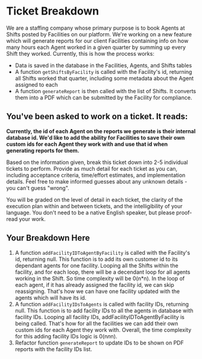 # Ticket Breakdown

We are a staffing company whose primary purpose is to book Agents at Shifts posted by Facilities on our platform. We're working on a new feature which will generate reports for our client Facilities containing info on how many hours each Agent worked in a given quarter by summing up every Shift they worked. Currently, this is how the process works:

- Data is saved in the database in the Facilities, Agents, and Shifts tables
- A function `getShiftsByFacility` is called with the Facility's id, returning all Shifts worked that quarter, including some metadata about the Agent assigned to each
- A function `generateReport` is then called with the list of Shifts. It converts them into a PDF which can be submitted by the Facility for compliance.

## You've been asked to work on a ticket. It reads:

**Currently, the id of each Agent on the reports we generate is their internal database id. We'd like to add the ability for Facilities to save their own custom ids for each Agent they work with and use that id when generating reports for them.**

Based on the information given, break this ticket down into 2-5 individual tickets to perform. Provide as much detail for each ticket as you can, including acceptance criteria, time/effort estimates, and implementation details. Feel free to make informed guesses about any unknown details - you can't guess "wrong".

You will be graded on the level of detail in each ticket, the clarity of the execution plan within and between tickets, and the intelligibility of your language. You don't need to be a native English speaker, but please proof-read your work.

## Your Breakdown Here

1. A function `addFacilityIDToAgentByFacility` is called with the Facility's id, returning null.
   This function is to add its own customer id to its dependant agents for one facility. Looping all the Shifts within the facility, and for each loop, there will be a decendant loop for all agents working in the Shift. So time complexity will be 0(n\*n). In the loop of each agent, if it has already assigned the facility id, we can skip reassigning. That's how we can have one facility updated with the agents which will have its id.
2. A function `addFacilityIDsToAgents` is called with facility IDs, returning null.
   This function is to add facility IDs to all the agents in database with facility IDs. Looping all facility IDs, addFacilityIDToAgentByFacility is being called.
   That's how for all the facilities we can add their own custom ids for each Agent they work with.
   Overall, the time complexity for this adding facility IDs logic is 0(n*n*n).
3. Refactor function `generateReport` to update IDs to be shown on PDF reports with the facility IDs list.

